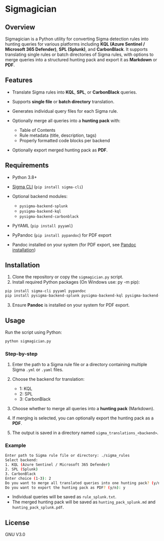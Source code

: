# Sigmagician

## Overview

Sigmagician is a Python utility for converting Sigma detection rules into hunting queries for various platforms including **KQL (Azure Sentinel / Microsoft 365 Defender)**, **SPL (Splunk)**, and **CarbonBlack**. It supports translating single rules or batch directories of Sigma rules, with options to merge queries into a structured hunting pack and export it as **Markdown** or **PDF**.

## Features

* Translate Sigma rules into **KQL**, **SPL**, or **CarbonBlack** queries.
* Supports **single file** or **batch directory** translation.
* Generates individual query files for each Sigma rule.
* Optionally merge all queries into a **hunting pack** with:

  * Table of Contents
  * Rule metadata (title, description, tags)
  * Properly formatted code blocks per backend
* Optionally export merged hunting pack as **PDF**.

## Requirements

* Python 3.8+
* [Sigma CLI](https://github.com/SigmaHQ/sigma) (`pip install sigma-cli`)
* Optional backend modules:

  * `pysigma-backend-splunk`
  * `pysigma-backend-kql`
  * `pysigma-backend-carbonblack`
* PyYAML (`pip install pyyaml`)
* PyPandoc (`pip install pypandoc`) for PDF export
* Pandoc installed on your system (for PDF export, see [Pandoc installation](https://pandoc.org/installing.html))

## Installation

1. Clone the repository or copy the `sigmagician.py` script.
2. Install required Python packages (On Windows use: py -m pip):

```bash
pip install sigma-cli pyyaml pypandoc
pip install pysigma-backend-splunk pysigma-backend-kql pysigma-backend-carbonblack
```

3. Ensure **Pandoc** is installed on your system for PDF export.

## Usage

Run the script using Python:

```bash
python sigmagician.py
```

### Step-by-step

1. Enter the path to a Sigma rule file or a directory containing multiple Sigma `.yml` or `.yaml` files.
2. Choose the backend for translation:

   * 1: KQL
   * 2: SPL
   * 3: CarbonBlack
3. Choose whether to merge all queries into a **hunting pack** (Markdown).
4. If merging is selected, you can optionally export the hunting pack as a **PDF**.
5. The output is saved in a directory named `sigma_translations_<backend>`.

### Example

```bash
Enter path to Sigma rule file or directory: ./sigma_rules
Select backend:
1. KQL (Azure Sentinel / Microsoft 365 Defender)
2. SPL (Splunk)
3. CarbonBlack
Enter choice (1-3): 2
Do you want to merge all translated queries into one hunting pack? (y/n): y
Do you want to export the hunting pack as PDF? (y/n): y
```

* Individual queries will be saved as `rule_splunk.txt`.
* The merged hunting pack will be saved as `hunting_pack_splunk.md` and `hunting_pack_splunk.pdf`.

## License

GNU V3.0

